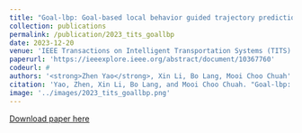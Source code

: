 ```yaml
---
title: "Goal-lbp: Goal-based local behavior guided trajectory prediction for autonomous driving"
collection: publications
permalink: /publication/2023_tits_goallbp
date: 2023-12-20
venue: 'IEEE Transactions on Intelligent Transportation Systems (TITS)'
paperurl: 'https://ieeexplore.ieee.org/abstract/document/10367760'
codeurl: #
authors: '<strong>Zhen Yao</strong>, Xin Li, Bo Lang, Mooi Choo Chuah'
citation: 'Yao, Zhen, Xin Li, Bo Lang, and Mooi Choo Chuah. "Goal-lbp: Goal-based local behavior guided trajectory prediction for autonomous driving." IEEE Transactions on Intelligent Transportation Systems (2023).'
image: '../images/2023_tits_goallbp.png'
---
```


[Download paper here](https://ieeexplore.ieee.org/abstract/document/10367760)

